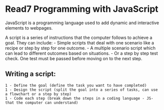 # Read7 Programming with JavaScript

JavaScript is a programming language used to add dynamic and interactive elements to webpages. 

A script is a series of instructions that the computer follows to achieve a goal. They can include: 
    - Simple scripts that deal with one scenario like a recipe or step by step for one outcome.
    - A multiple scenario script which can lead to different outcomes based on situations.
    - Or a step by step test check. One test must be passed before moving on to the next step.

## Writing a script:
    1 - Define the goal (define the task you want to have completed)
    1 - Design the script (split the goal into a series of tasks, can use a flowchart or a step by step)
    1 - Code each step (break down the steps in a coding language - JS- that the computer can understand)


